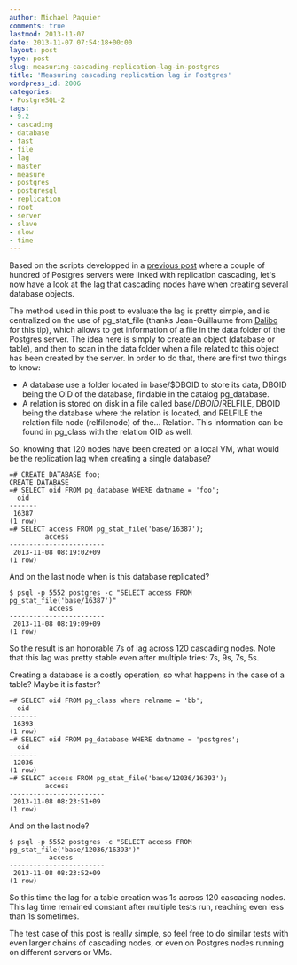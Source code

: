 ```yaml
---
author: Michael Paquier
comments: true
lastmod: 2013-11-07
date: 2013-11-07 07:54:18+00:00
layout: post
type: post
slug: measuring-cascading-replication-lag-in-postgres
title: 'Measuring cascading replication lag in Postgres'
wordpress_id: 2006
categories:
- PostgreSQL-2
tags:
- 9.2
- cascading
- database
- fast
- file
- lag
- master
- measure
- postgres
- postgresql
- replication
- root
- server
- slave
- slow
- time
---
```

Based on the scripts developped in a [previous post](http://michael.otacoo.com/postgresql-2/cascading-replication-in-chain-with-10-100-200-nodes/) where a couple of hundred of Postgres servers were linked with replication cascading, let's now have a look at the lag that cascading nodes have when creating several database objects.

The method used in this post to evaluate the lag is pretty simple, and is centralized on the use of pg\_stat\_file (thanks Jean-Guillaume from [Dalibo](http://www.dalibo.com/) for this tip), which allows to get information of a file in the data folder of the Postgres server. The idea here is simply to create an object (database or table), and then to scan in the data folder when a file related to this object has been created by the server. In order to do that, there are first two things to know:

  * A database use a folder located in base/$DBOID to store its data, DBOID being the OID of the database, findable in the catalog pg\_database.
  * A relation is stored on disk in a file called base/$DBOID/$RELFILE, DBOID being the database where the relation is located, and RELFILE the relation file node (relfilenode) of the... Relation. This information can be found in pg\_class with the relation OID as well.

So, knowing that 120 nodes have been created on a local VM, what would be the replication lag when creating a single database?

    =# CREATE DATABASE foo;
    CREATE DATABASE
    =# SELECT oid FROM pg_database WHERE datname = 'foo';
      oid
    -------
     16387
    (1 row)
    =# SELECT access FROM pg_stat_file('base/16387');
             access
    ------------------------
     2013-11-08 08:19:02+09
    (1 row)

And on the last node when is this database replicated?

    $ psql -p 5552 postgres -c "SELECT access FROM pg_stat_file('base/16387')"
              access
    ------------------------
     2013-11-08 08:19:09+09
    (1 row)

So the result is an honorable 7s of lag across 120 cascading nodes. Note that this lag was pretty stable even after multiple tries: 7s, 9s, 7s, 5s.

Creating a database is a costly operation, so what happens in the case of a table? Maybe it is faster?

    =# SELECT oid FROM pg_class where relname = 'bb';
      oid
    -------
     16393
    (1 row)
    =# SELECT oid FROM pg_database WHERE datname = 'postgres';
      oid
    -------
     12036
    (1 row)
    =# SELECT access FROM pg_stat_file('base/12036/16393');
             access
    ------------------------
     2013-11-08 08:23:51+09
    (1 row)

And on the last node?

    $ psql -p 5552 postgres -c "SELECT access FROM pg_stat_file('base/12036/16393')"
              access
    ------------------------
     2013-11-08 08:23:52+09
    (1 row)

So this time the lag for a table creation was 1s across 120 cascading nodes. This lag time remained constant after multiple tests run, reaching even less than 1s sometimes.

The test case of this post is really simple, so feel free to do similar tests with even larger chains of cascading nodes, or even on Postgres nodes running on different servers or VMs.
